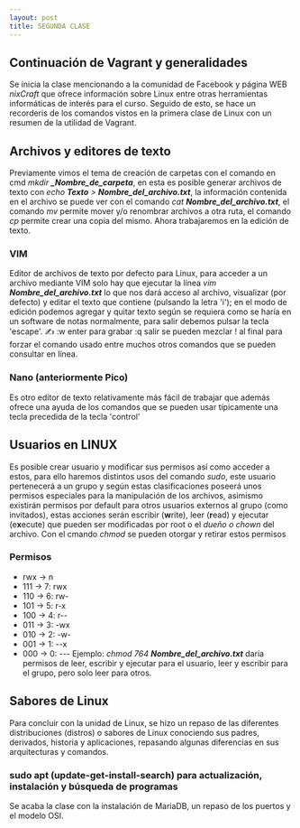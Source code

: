 ```yaml
---
layout: post
title: SEGUNDA CLASE
---
```

## Continuación de Vagrant y generalidades
Se inicia la clase mencionando a la comunidad de Facebook y página WEB *nixCraft* que ofrece información sobre Linux entre otras herramientas informáticas de interés para el curso.
Seguido de esto, se hace un recorderis de los comandos vistos en la primera clase de Linux con un resumen de la utilidad de Vagrant.

## Archivos y editores de texto
Previamente vimos el tema de creación de carpetas con el comando en cmd *mkdir **_Nombre_de_carpeta***, en esta es posible generar archivos de texto con *echo **Texto** > **Nombre_del_archivo.txt***, la información contenida en el archivo se puede ver con el comando *cat **Nombre_del_archivo.txt***, el comando *mv* permite mover y/o renombrar archivos a otra ruta, el comando *cp* permite crear una copia del mismo. Ahora trabajaremos en la edición de texto.
### VIM
Editor de archivos de texto por defecto para Linux, para acceder a un archivo mediante VIM solo hay que ejecutar la línea *vim **Nombre_del_archivo.txt*** lo que nos dará acceso al archivo, visualizar (por defecto) y editar el texto que contiene (pulsando la letra 'i'); en el modo de edición podemos agregar y quitar texto según se requiera como se haría en un software de notas normalmente, para salir debemos pulsar la tecla 'escape'. ✍️ :w enter para grabar :q salir se pueden mezclar ! al final para forzar el comando usado entre muchos otros comandos que se pueden consultar en línea.
### Nano (anteriormente Pico)
Es otro editor de texto relativamente más fácil de trabajar que además ofrece una ayuda de los comandos que se pueden usar típicamente una tecla precedida de la tecla 'control'

## Usuarios en LINUX
Es posible crear usuario y modificar sus permisos así como acceder a estos, para ello haremos distintos usos del comando *sudo*, este usuario pertenecerá a un grupo y según estas clasificaciones poseerá unos permisos especiales para la manipulación de los archivos, asimismo existirán permisos por default para otros usuarios externos al grupo (como invitados), estas acciones serán escribir (**w**rite), leer (**r**ead) y ejecutar (e**x**ecute) que pueden ser modificadas por root o el *dueño o chown* del archivo. Con el cmando *chmod* se pueden otorgar y retirar estos permisos
### Permisos
* rwx -> n
* 111 -> 7: rwx
* 110 -> 6: rw-
* 101 -> 5: r-x
* 100 -> 4: r--
* 011 -> 3: -wx
* 010 -> 2: -w-
* 001 -> 1: --x
* 000 -> 0: ---
Ejemplo: *chmod 764 **Nombre_del_archivo.txt*** daría permisos de leer, escribir y ejecutar para el usuario, leer y escribir para el grupo, pero solo leer para otros.

## Sabores de Linux
Para concluir con la unidad de Linux, se hizo un repaso de las diferentes distribuciones (distros) o sabores de Linux conociendo sus padres, derivados, historia y aplicaciones, repasando algunas diferencias en sus arquitecturas y comandos.
### sudo apt (update-get-install-search) para actualización, instalación y búsqueda de programas
Se acaba la clase con la instalación de MariaDB, un repaso de los puertos y el modelo OSI.
